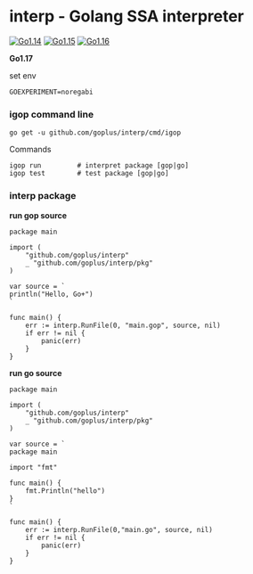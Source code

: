 # interp - Golang SSA interpreter

[![Go1.14](https://github.com/goplus/interp/workflows/Go1.14/badge.svg)](https://github.com/goplus/interp/actions?query=workflow%3AGo1.14)
[![Go1.15](https://github.com/goplus/interp/workflows/Go1.15/badge.svg)](https://github.com/goplus/interp/actions?query=workflow%3AGo1.15)
[![Go1.16](https://github.com/goplus/interp/workflows/Go1.16/badge.svg)](https://github.com/goplus/interp/actions?query=workflow%3AGo1.16)

**Go1.17**

set env

`GOEXPERIMENT=noregabi`

### igop command line
```
go get -u github.com/goplus/interp/cmd/igop
```

Commands
```
igop run         # interpret package [gop|go]
igop test        # test package [gop|go]
```

### interp package
**run gop source**
```
package main

import (
	"github.com/goplus/interp"
	_ "github.com/goplus/interp/pkg"
)

var source = `
println("Hello, Go+")
`

func main() {
	err := interp.RunFile(0, "main.gop", source, nil)
	if err != nil {
		panic(err)
	}
}
```
**run go source**
```
package main

import (
	"github.com/goplus/interp"
	_ "github.com/goplus/interp/pkg"
)

var source = `
package main

import "fmt"

func main() {
	fmt.Println("hello")
}
`

func main() {
	err := interp.RunFile(0,"main.go", source, nil)
	if err != nil {
		panic(err)
	}
}

```
